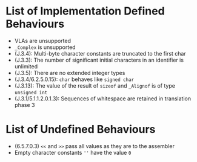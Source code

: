 # List of Implementation Defined Behaviours

- VLAs are unsupported
- `_Complex` is unsupported
- (J.3.4): Multi-byte character constants are truncated to the first char
- (J.3.3): The number of significant initial characters in an identifier is unlimited
- (J.3.5): There are no extended integer types
- (J.3.4/6.2.5.0.15): `char` behaves like `signed char`
- (J.3.13): The value of the result of `sizeof` and `_Alignof` is of type `unsigned int`
- (J.3.1/5.1.1.2.0.1.3): Sequences of whitespace are retained in translation phase 3

# List of Undefined Behaviours

- (6.5.7.0.3) `<<` and `>>` pass all values as they are to the assembler
- Empty character constants `''` have the value `0`